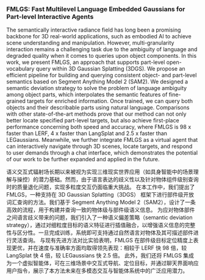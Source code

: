 ### FMLGS: Fast Multilevel Language Embedded Gaussians for Part-level Interactive Agents

 The semantically interactive radiance field has long been a promising backbone for 3D real-world applications, such as embodied AI to achieve scene understanding and manipulation. However, multi-granularity interaction remains a challenging task due to the ambiguity of language and degraded quality when it comes to queries upon object components. In this work, we present FMLGS, an approach that supports part-level open-vocabulary query within 3D Gaussian Splatting (3DGS). We propose an efficient pipeline for building and querying consistent object- and part-level semantics based on Segment Anything Model 2 (SAM2). We designed a semantic deviation strategy to solve the problem of language ambiguity among object parts, which interpolates the semantic features of fine-grained targets for enriched information. Once trained, we can query both objects and their describable parts using natural language. Comparisons with other state-of-the-art methods prove that our method can not only better locate specified part-level targets, but also achieve first-place performance concerning both speed and accuracy, where FMLGS is 98 x faster than LERF, 4 x faster than LangSplat and 2.5 x faster than LEGaussians. Meanwhile, we further integrate FMLGS as a virtual agent that can interactively navigate through 3D scenes, locate targets, and respond to user demands through a chat interface, which demonstrates the potential of our work to be further expanded and applied in the future.

语义交互式辐射场长期以来被视为实现三维现实世界应用（如具身智能中的场景理解与操控）的潜力基础。然而，由于语言表达的歧义性以及针对物体组件级别查询时的质量退化问题，实现多粒度交互仍面临重大挑战。
在本工作中，我们提出了 FMLGS，一种支持在 3D Gaussian Splatting（3DGS） 框架下进行部件级开放词汇查询的方法。我们基于 Segment Anything Model 2（SAM2），设计了一条高效的流程，用于构建并查询一致的物体级与部件级语义信息。
为应对物体部件之间语言歧义带来的问题，我们引入了一种语义偏差策略（semantic deviation strategy），通过对细粒度目标的语义特征进行插值融合，以增强语义信息的完整性与区分性。一旦完成训练，系统即可支持通过自然语言对物体及其可描述部件进行灵活查询。
与现有先进方法对比实验表明，FMLGS 在部件级目标定位精度上表现更优，并在速度与准确率方面均取得领先表现：相较于 LERF 快 98 倍，较 LangSplat 快 4 倍，较 LEGaussians 快 2.5 倍。
此外，我们还将 FMLGS 集成为一个虚拟智能体，可在三维场景中交互式导航、定位目标，并通过聊天界面响应用户指令，展示了本方法未来在多模态交互与智能体系统中的广泛应用潜力。
